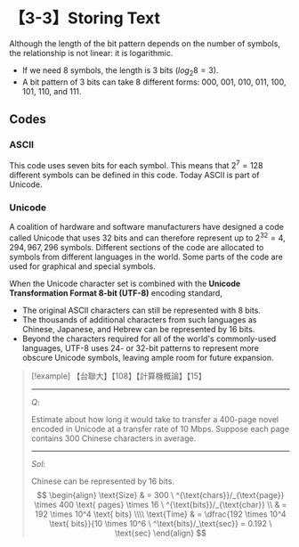 # 【3-3】Storing Text

Although the length of the bit pattern depends on the number of symbols, the relationship is not linear: it is logarithmic.

- If we need $8$ symbols, the length is $3$ bits ($log_{2}8 = 3$).
- A bit pattern of $3$ bits can take $8$ different forms: 000, 001, 010, 011, 100, 101, 110, and 111.

## Codes

### ASCII

This code uses seven bits for each symbol. This means that $2^7 = 128$ different symbols can be defined in this code. Today ASCII is part of Unicode.

### Unicode

A coalition of hardware and software manufacturers have designed a code called Unicode that uses 32 bits and can therefore represent up to $2^{32} = 4,294,967,296$ symbols. Different sections of the code are allocated to symbols from different languages in the world. Some parts of the code are used for graphical and special symbols.

When the Unicode character set is combined with the **Unicode Transformation Format 8-bit (UTF-8)** encoding standard,

- The original ASCII characters can still be represented with 8 bits.
- The thousands of additional characters from such languages as Chinese, Japanese, and Hebrew can be represented by 16 bits.
- Beyond the characters required for all of the world's commonly-used languages, UTF-8 uses 24- or 32-bit patterns to represent more obscure Unicode symbols, leaving ample room for future expansion.

> [!example]
> 【台聯大】【108】【計算機概論】【15】
>
> ---
>
> $Q:$
>
> Estimate about how long it would take to transfer a 400-page novel encoded in Unicode at a transfer rate of 10 Mbps. Suppose each page contains 300 Chinese characters in average.
>
> ---
>
> $Sol:$
>
> Chinese can be represented by 16 bits.
$$
\begin{align}
\text{Size} & =
300 \ ^{\text{chars}}/_{\text{page}}
\times 400 \text{ pages}
\times 16 \ ^{\text{bits}}/_{\text{char}} \\
& = 192 \times 10^4 \text{ bits} \\\\
\text{Time} & =
\dfrac{192 \times 10^4 \text{ bits}}{10 \times 10^6 \ ^\text{bits}/_\text{sec}}
= 0.192 \ \text{sec}
\end{align}
$$
